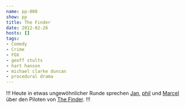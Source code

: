 ```yaml
---
name: pp-008
show: pp
title: The Finder
date: 2012-02-26
hosts: []
tags:
- Comedy
- Crime
- FOX
- geoff stults
- hart hanson
- michael clarke duncan
- procedural drama
---
```

!!!
Heute in etwas ungewöhnlicher Runde sprechen [Jan](http://twitter.com/!/jvanvinkenroye), [phil](http://twitter.com/!/philgrooves) und [Marcel](http://twitter.com/!/xartas) über den Piloten von [The Finder](http://www.imdb.com/title/tt1943524/).
!!!

